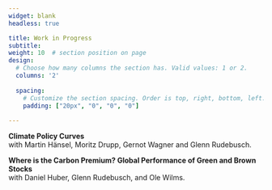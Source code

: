 ```yaml
---
widget: blank
headless: true

title: Work in Progress
subtitle:
weight: 10  # section position on page
design:
  # Choose how many columns the section has. Valid values: 1 or 2.
  columns: '2'
  
  spacing:
    # Customize the section spacing. Order is top, right, bottom, left.
    padding: ["20px", "0", "0", "0"]  
  
---
```


**Climate Policy Curves**  
with Martin Hänsel, Moritz Drupp, Gernot Wagner and Glenn Rudebusch.

**Where is the Carbon Premium? Global Performance of Green and Brown Stocks**  
with Daniel Huber, Glenn Rudebusch, and Ole Wilms.
